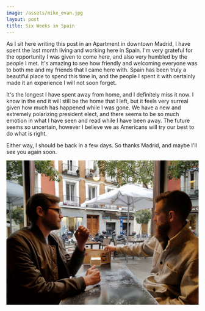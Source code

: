 ```yaml
---
image: /assets/mike_evan.jpg
layout: post
title: Six Weeks in Spain
---
```


As I sit here writing this post in an Apartment in downtown Madrid, I have spent
the last month living and working here in Spain. I'm very grateful for the
opportunity I was given to come here, and also very humbled by the people I met.
It's amazing to see how friendly and welcoming everyone was to both me and my
friends that I came here with. Spain has been truly a beautiful place to spend
this time in, and the people I spent it with certainly made it an experience I
will not soon forget.

It's the longest I have spent away from home, and I definitely miss it now. I
know in the end it will still be the home that I left, but it feels very surreal
given how much has happened while I was gone. We have a new and extremely
polarizing president elect, and there seems to be so much emotion in what I have
seen and read while I have been away. The future seems so uncertain, however I
believe we as Americans will try our best to do what is right.

Either way, I should be back in a few days. So thanks Madrid, and maybe I'll see
you again soon.

![Me and Evan](/assets/mike_evan.jpg)

